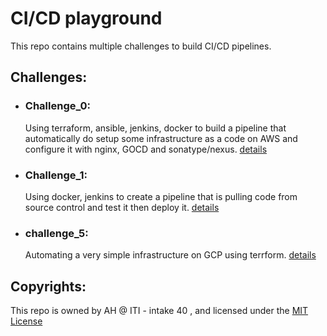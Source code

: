 # CI/CD playground

This repo contains multiple challenges to build CI/CD pipelines. 

## Challenges:

- ### Challenge_0: 
  Using terraform, ansible, jenkins, docker to build a pipeline that automatically do setup some infrastructure as a code on AWS and configure it with nginx, GOCD and sonatype/nexus. [details](challenge_0/README.md)

- ### Challenge_1:
  Using docker, jenkins to create a pipeline that is pulling code from source control and test it then deploy it. [details](challenge_1/README.md)
  
- ### challenge_5:
  Automating a very simple infrastructure on GCP using terrform.
  [details](challenge_5)
  
## Copyrights:
This repo is owned by AH @ ITI - intake 40 , and licensed under the [MIT License](LICENSE)
